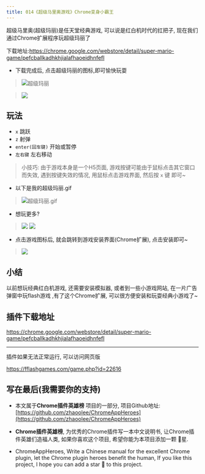 ```yaml
---
title: 014《超级马里奥游戏》Chrome变身小霸王
---
```

超级马里奥(超级玛丽)是任天堂经典游戏, 可以说是红白机时代的扛把子, 现在我们通过Chrome扩展程序玩超级玛丽了

下载地址:https://chrome.google.com/webstore/detail/super-mario-game/pefcballkadhkhjialafhaoeidhnfefl

- 下载完成后, 点击超级玛丽的图标,即可愉快玩耍
> ![超级玛丽](https://www.v2fy.com/asset/014_chao_ji_ma_li_ao_you_xi/03e695c308324b3a826e651133d9ab8f.png)

> ![](https://www.v2fy.com/asset/014_chao_ji_ma_li_ao_you_xi/c69cf9a20db14fa4832d4601d153fbae.png)

## 玩法
- `x` 跳跃
- `z` 射弹
- `enter(回车键)` 开始或暂停
- `左右键` 左右移动


> 小技巧: 由于游戏本身是一个H5页面, 游戏按键可能由于鼠标点击其它窗口而失效, 遇到按键失效的情况, 用鼠标点击游戏界面, 然后按 `x` 键 即可~

- 以下是我的超级玛丽.gif
> ![超级玛丽.gif](https://www.v2fy.com/asset/014_chao_ji_ma_li_ao_you_xi/4b513e8e2ae84e56b9269e5f395893cc.gif)

- 想玩更多?
> ![](https://www.v2fy.com/asset/014_chao_ji_ma_li_ao_you_xi/c7519c6f51704e50b7b9549ebf3394ee.png)
> ![](https://www.v2fy.com/asset/014_chao_ji_ma_li_ao_you_xi/1637df24fed346ce993906016a7e2c71.png)

- 点击游戏图标后, 就会跳转到游戏安装界面(Chrome扩展), 点击安装即可~
> ![](https://www.v2fy.com/asset/014_chao_ji_ma_li_ao_you_xi/d9c3e4c6d5544118bfc1d4b41e03e2fd.png)

## 小结
以前想玩经典红白机游戏, 还需要安装模拟器, 或者到一些小游戏网站, 在一片广告弹窗中玩flash游戏 ,有了这个Chrome扩展, 可以很方便安装和玩耍经典小游戏了~

## 插件下载地址
https://chrome.google.com/webstore/detail/super-mario-game/pefcballkadhkhjialafhaoeidhnfefl


---


插件如果无法正常运行, 可以访问网页版

https://fflashgames.com/game.php?id=22616

## 写在最后(我需要你的支持)
- 本文属于**Chrome插件英雄榜** 项目的一部分, 项目Github地址: [https://github.com/zhaoolee/ChromeAppHeroes](https://github.com/zhaoolee/ChromeAppHeroes)

- **Chrome插件英雄榜**, 为优秀的Chrome插件写一本中文说明书, 让Chrome插件英雄们造福人类, 如果你喜欢这个项目, 希望你能为本项目添加一颗 🌟星.

- ChromeAppHeroes, Write a Chinese manual for the excellent Chrome plugin, let the Chrome plugin heroes benefit the human, If you like this project, I hope you can add a star 🌟 to this project.




